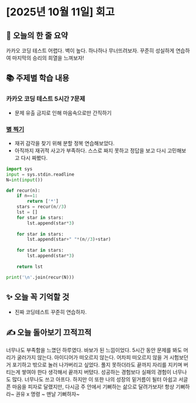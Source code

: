 # [2025년 10월 11일] 회고 
## 📝 오늘의 한 줄 요약
카카오 코딩 테스트 어렵다. 벽이 높다. 하나하나 무너뜨려보자. 꾸준히 성실하게 연습하여 마지막의 승리의 희열을 느껴보자! 

## 📚 주제별 학습 내용 
### 카카오 코딩 테스트 5시간 7문제
- 문제 유출 금지로 인해 마음속으로만 간직하기

### [별 찍기](https://www.acmicpc.net/problem/2447) 
- 재귀 감각을 찾기 위해 분할 정복 연습해보았다. 
- 아직까지 재귀적 사고가 부족하다. 스스로 짜지 못하고 정답을 보고 다시 고민해보고 다시 짜봤다.
```python
import sys
input = sys.stdin.readline
N=int(input())

def recur(n):
    if n==1:
        return ['*']
    stars = recur(n//3)
    lst = []
    for star in stars:
        lst.append(star*3)
    
    for star in stars:
        lst.append(star+" "*(n//3)+star)
    
    for star in stars:
        lst.append(star*3)
    
    return lst

print('\n'.join(recur(N)))
```

## ✨ 오늘 꼭 기억할 것
- 진짜 코딩테스트 꾸준히 연습하자.

## ✍️ 오늘 돌아보기 끄적끄적
너무나도 부족함을 느꼈던 하루였다. 바보가 된 느낌이었다. 5시간 동안 문제를 봐도 머리가 굴러가지 않는다. 아이디어가 떠오르지 않는다. 어차피 떠오르지 않을 거 시험보던거 포기하고 밖으로 놀러 나가버리고 싶었다. 풀지 못하더라도 끝까지 자리를 지키며 버티는게 쌓여야 한다 생각해서 끝까지 버텼다. 성공하는 경험보다 실패의 경험이 너무나도 많다. 너무나도 쓰고 아프다. 하지만 이 또한 나의 성장의 밑거름이 될터 아쉽고 서글픈 마음을 피자로 달랬지만, 다시금 주 안에서 기뻐하는 삶으로 달려가보자! 항상 기뻐하라~ 권유 x 명령 ~ 맨날 기뻐하자~ 